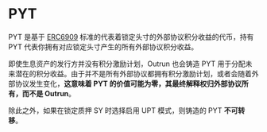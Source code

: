 # PYT

PYT 是基于 [ERC6909](https://eips.ethereum.org/EIPS/eip-6909) 标准的代表着锁定头寸的外部协议积分收益的代币，持有 PYT 代表你拥有对应锁定头寸产生的所有外部协议积分收益。

即使生息资产的发行方并没有积分激励计划，Outrun 也会铸造 PYT 用于分配未来潜在的积分收益。由于并不是所有外部协议都拥有积分激励计划，或者会随着外部协议发生变化，**这意味着 PYT 的价值可能为零，其最终解释权归外部协议所有，而不是 Outrun**。

除此之外，如果在锁定质押 SY 时选择启用 UPT 模式，则铸造的 PYT **不可转移**。
